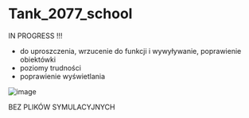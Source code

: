 # Tank_2077_school

IN PROGRESS !!!
- do uproszczenia, wrzucenie do funkcji i wywyływanie, poprawienie obiektówki 
- poziomy trudności 
- poprawienie wyświetlania 

![image](https://user-images.githubusercontent.com/55860432/166375041-b548e8af-7909-4866-801a-18865ac59428.png)


BEZ PLIKÓW SYMULACYJNYCH
